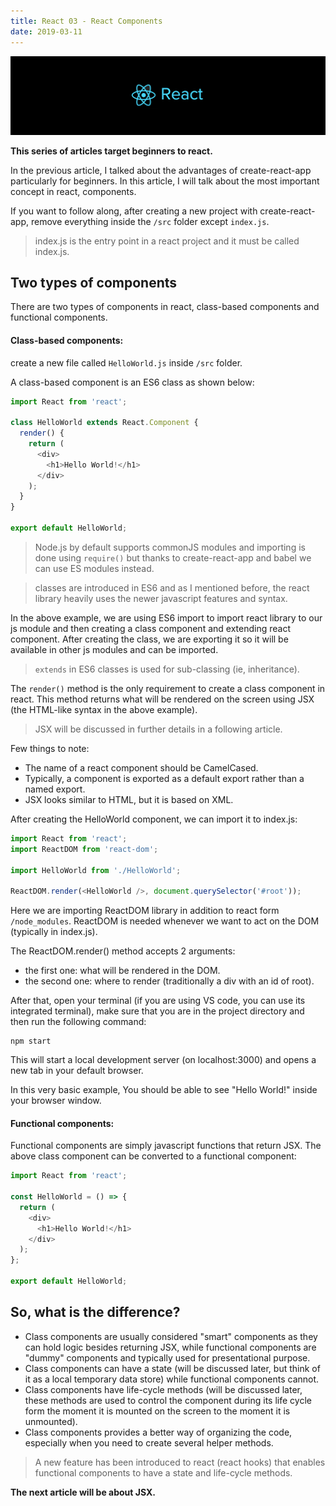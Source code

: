 ```yaml
---
title: React 03 - React Components
date: 2019-03-11
---
```


![react](../../assets/react-logo-2.png)

**This series of articles target beginners to react.**

In the previous article, I talked about the advantages of create-react-app particularly for beginners. In this article, I will talk about the most important concept in react, components.

If you want to follow along, after creating a new project with create-react-app, remove everything inside the `/src` folder except `index.js`.

> index.js is the entry point in a react project and it must be called index.js.

## Two types of components

There are two types of components in react, class-based components and functional components.

#### Class-based components:

create a new file called `HelloWorld.js` inside `/src` folder.

A class-based component is an ES6 class as shown below:

```javascript
import React from 'react';

class HelloWorld extends React.Component {
  render() {
    return (
      <div>
        <h1>Hello World!</h1>
      </div>
    );
  }
}

export default HelloWorld;
```

> Node.js by default supports commonJS modules and importing is done using `require()`
> but thanks to create-react-app and babel we can use ES modules instead.

> classes are introduced in ES6 and as I mentioned before, the react library heavily uses the newer javascript features and syntax.

In the above example, we are using ES6 import to import react library to our js module and then creating a class component and extending react component. After creating the class, we are exporting it so it will be available in other js modules and can be imported.

> `extends` in ES6 classes is used for sub-classing (ie, inheritance).

The `render()` method is the only requirement to create a class component in react. This method returns what will be rendered on the screen using JSX (the HTML-like syntax in the above example).

> JSX will be discussed in further details in a following article.

Few things to note:

- The name of a react component should be CamelCased.
- Typically, a component is exported as a default export rather than a named export.
- JSX looks similar to HTML, but it is based on XML.

After creating the HelloWorld component, we can import it to index.js:

```javascript
import React from 'react';
import ReactDOM from 'react-dom';

import HelloWorld from './HelloWorld';

ReactDOM.render(<HelloWorld />, document.querySelector('#root'));
```

Here we are importing ReactDOM library in addition to react form `/node_modules`. ReactDOM is needed whenever we want to act on the DOM (typically in index.js).

The ReactDOM.render() method accepts 2 arguments:

- the first one: what will be rendered in the DOM.
- the second one: where to render (traditionally a div with an id of root).

After that, open your terminal (if you are using VS code, you can use its integrated terminal), make sure that you are in the project directory and then run the following command:

```
npm start
```

This will start a local development server (on localhost:3000) and opens a new tab in your default browser.

In this very basic example, You should be able to see "Hello World!" inside your browser window.

#### Functional components:

Functional components are simply javascript functions that return JSX. The above class component can be converted to a functional component:

```javascript
import React from 'react';

const HelloWorld = () => {
  return (
    <div>
      <h1>Hello World!</h1>
    </div>
  );
};

export default HelloWorld;
```

## So, what is the difference?

- Class components are usually considered "smart" components as they can hold logic besides returning JSX, while functional components are "dummy" components and typically used for presentational purpose.
- Class components can have a state (will be discussed later, but think of it as a local temporary data store) while functional components cannot.
- Class components have life-cycle methods (will be discussed later, these methods are used to control the component during its life cycle form the moment it is mounted on the screen to the moment it is unmounted).
- Class components provides a better way of organizing the code, especially when you need to create several helper methods.

> A new feature has been introduced to react (react hooks) that enables functional components to have a state and life-cycle methods.

**The next article will be about JSX.**
